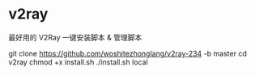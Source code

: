 # v2ray
最好用的 V2Ray 一键安装脚本 &amp; 管理脚本

git clone https://github.com/woshitezhonglang/v2ray-234 -b master
cd v2ray
chmod +x install.sh
./install.sh local
